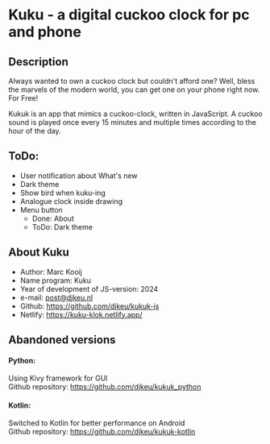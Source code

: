 # Kuku - a digital cuckoo clock for pc and phone


## Description

Always wanted to own a cuckoo clock but couldn't afford one?
Well, bless the marvels of the modern world, you can get one on your phone right now. For Free!

Kukuk is an app that mimics a cuckoo-clock, written in JavaScript.
A cuckoo sound is played once every 15 minutes and multiple times according to the hour of the day.


## ToDo:

- User notification about What's new
- Dark theme
- Show bird when kuku-ing
- Analogue clock inside drawing
- Menu button
    - Done: About
    - ToDo: Dark theme


## About Kuku

- Author: Marc Kooij
- Name program: Kuku
- Year of development of JS-version: 2024
- e-mail: post@djkeu.nl
- Github: https://github.com/djkeu/kukuk-js
- Netlify: https://kuku-klok.netlify.app/


## Abandoned versions

#### Python:
Using Kivy framework for GUI\
Github repository: https://github.com/djkeu/kukuk_python

#### Kotlin:
Switched to Kotlin for better performance on Android\
Github repository: https://github.com/djkeu/kukuk-kotlin
